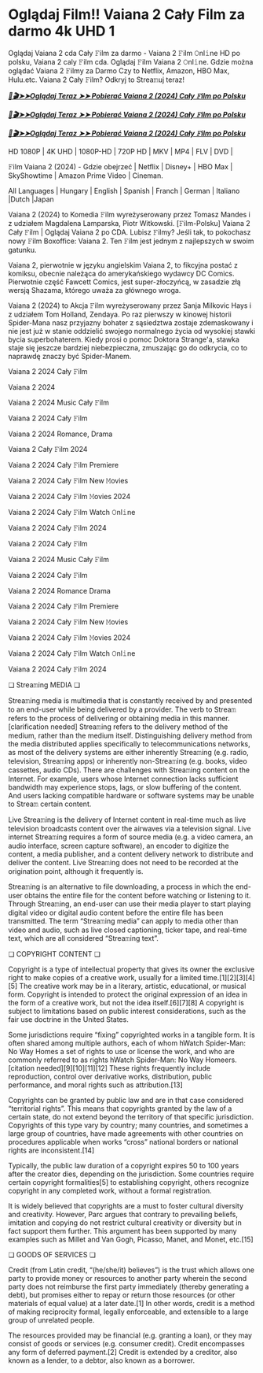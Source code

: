# Oglądaj Film!! Vaiana 2 Cały Film za darmo 4k UHD 1


Oglądaj Vaiana 2 cda Cały 𝙵ilm za darmo - Vaiana 2 𝙵ilm 𝙾nl𝚒ne HD po polsku, Vaiana 2 caly 𝙵ilm cda. Oglądaj 𝙵ilm Vaiana 2 𝙾nl𝚒ne. Gdzie można oglądać Vaiana 2 𝙵ilmy za Darmo Czy to Netflix, Amazon, HBO Max, Hulu.etc. Vaiana 2 Cały 𝙵ilm? Odkryj to Strea𝚖uj teraz!


<p><b><I><a href="http://r-movies.com/pl/movie/1241982/moana-2-codepl" rel="noopener">📀🎬➤➤Oglądaj Teraz ➤➤ Pobierać Vaiana 2 (2024) Cały 𝙵ilm po Polsku</a></I></b></p>

<p><b><I><a href="http://r-movies.com/pl/movie/1241982/moana-2-codepl" rel="noopener">📀🎬➤➤Oglądaj Teraz ➤➤ Pobierać Vaiana 2 (2024) Cały 𝙵ilm po Polsku</a></I></b></p>

<p><b><I><a href="http://r-movies.com/pl/movie/1241982/moana-2-codepl" rel="noopener">📀🎬➤➤Oglądaj Teraz ➤➤ Pobierać Vaiana 2 (2024) Cały 𝙵ilm po Polsku</a></I></b></p>


HD 1080P | 4K UHD | 1080P-HD | 720P HD | MKV | MP4 | FLV | DVD |

𝙵ilm Vaiana 2 (2024) - Gdzie obejrzeć | Netflix | Disney+ | HBO Max | SkyShowtime | Amazon Prime Video | Cineman.

All Languages | Hungary | English | Spanish | Franch | German | Italiano |Dutch |Japan

Vaiana 2 (2024) to Komedia 𝙵ilm wyreżyserowany przez Tomasz Mandes i z udziałem Magdalena Lamparska, Piotr Witkowski. [𝙵ilm-Polsku] Vaiana 2 Cały 𝙵ilm | Oglądaj Vaiana 2 po CDA. Lubisz 𝙵ilmy? Jeśli tak, to pokochasz nowy 𝙵ilm Boxoffice: Vaiana 2. Ten 𝙵ilm jest jednym z najlepszych w swoim gatunku.

Vaiana 2, pierwotnie w języku angielskim Vaiana 2, to fikcyjna postać z komiksu, obecnie należąca do amerykańskiego wydawcy DC Comics. Pierwotnie część Fawcett Comics, jest super-złoczyńcą, w zasadzie złą wersją Shazama, którego uważa za głównego wroga.

Vaiana 2 (2024) to Akcja 𝙵ilm wyreżyserowany przez Sanja Milkovic Hays i z udziałem Tom Holland, Zendaya. Po raz pierwszy w kinowej historii Spider-Mana nasz przyjazny bohater z sąsiedztwa zostaje zdemaskowany i nie jest już w stanie oddzielić swojego normalnego życia od wysokiej stawki bycia superbohaterem. Kiedy prosi o pomoc Doktora Strange'a, stawka staje się jeszcze bardziej niebezpieczna, zmuszając go do odkrycia, co to naprawdę znaczy być Spider-Manem.


Vaiana 2 2024 Cały 𝙵ilm

Vaiana 2 2024

Vaiana 2 2024 Music Cały 𝙵ilm

Vaiana 2 2024 Cały 𝙵ilm

Vaiana 2 2024 Romance, Drama

Vaiana 2 Cały 𝙵ilm 2024

Vaiana 2 2024 Cały 𝙵ilm Premiere

Vaiana 2 2024 Cały 𝙵ilm New 𝙼ovies

Vaiana 2 2024 Cały 𝙵ilm 𝙼ovies 2024

Vaiana 2 2024 Cały 𝙵ilm Watch 𝙾nl𝚒ne

Vaiana 2 2024 Cały 𝙵ilm 2024

Vaiana 2 2024 Cały 𝙵ilm

Vaiana 2 2024 Music Cały 𝙵ilm

Vaiana 2 2024 Cały 𝙵ilm

Vaiana 2 2024 Romance Drama

Vaiana 2 2024 Cały 𝙵ilm Premiere

Vaiana 2 2024 Cały 𝙵ilm New 𝙼ovies

Vaiana 2 2024 Cały 𝙵ilm 𝙼ovies 2024

Vaiana 2 2024 Cały 𝙵ilm Watch 𝙾nl𝚒ne

Vaiana 2 2024 Cały 𝙵ilm 2024


❏ Strea𝚖ing MEDIA ❏

Strea𝚖ing media is multimedia that is constantly received by and presented to an end-user while being delivered by a provider. The verb to Strea𝚖 refers to the process of delivering or obtaining media in this manner.[clarification needed] Strea𝚖ing refers to the delivery method of the medium, rather than the medium itself. Distinguishing delivery method from the media distributed applies specifically to telecommunications networks, as most of the delivery systems are either inherently Strea𝚖ing (e.g. radio, television, Strea𝚖ing apps) or inherently non-Strea𝚖ing (e.g. books, video cassettes, audio CDs). There are challenges with Strea𝚖ing content on the Internet. For example, users whose Internet connection lacks sufficient bandwidth may experience stops, lags, or slow buffering of the content. And users lacking compatible hardware or software systems may be unable to Strea𝚖 certain content.

Live Strea𝚖ing is the delivery of Internet content in real-time much as live television broadcasts content over the airwaves via a television signal. Live internet Strea𝚖ing requires a form of source media (e.g. a video camera, an audio interface, screen capture software), an encoder to digitize the content, a media publisher, and a content delivery network to distribute and deliver the content. Live Strea𝚖ing does not need to be recorded at the origination point, although it frequently is.

Strea𝚖ing is an alternative to file downloading, a process in which the end-user obtains the entire file for the content before watching or listening to it. Through Strea𝚖ing, an end-user can use their media player to start playing digital video or digital audio content before the entire file has been transmitted. The term “Strea𝚖ing media” can apply to media other than video and audio, such as live closed captioning, ticker tape, and real-time text, which are all considered “Strea𝚖ing text”.


❏ COPYRIGHT CONTENT ❏

Copyright is a type of intellectual property that gives its owner the exclusive right to make copies of a creative work, usually for a limited time.[1][2][3][4][5] The creative work may be in a literary, artistic, educational, or musical form. Copyright is intended to protect the original expression of an idea in the form of a creative work, but not the idea itself.[6][7][8] A copyright is subject to limitations based on public interest considerations, such as the fair use doctrine in the United States.

Some jurisdictions require “fixing” copyrighted works in a tangible form. It is often shared among multiple authors, each of whom hWatch Spider-Man: No Way Homes a set of rights to use or license the work, and who are commonly referred to as rights hWatch Spider-Man: No Way Homeers.[citation needed][9][10][11][12] These rights frequently include reproduction, control over derivative works, distribution, public performance, and moral rights such as attribution.[13]

Copyrights can be granted by public law and are in that case considered “territorial rights”. This means that copyrights granted by the law of a certain state, do not extend beyond the territory of that specific jurisdiction. Copyrights of this type vary by country; many countries, and sometimes a large group of countries, have made agreements with other countries on procedures applicable when works “cross” national borders or national rights are inconsistent.[14]

Typically, the public law duration of a copyright expires 50 to 100 years after the creator dies, depending on the jurisdiction. Some countries require certain copyright formalities[5] to establishing copyright, others recognize copyright in any completed work, without a formal registration.

It is widely believed that copyrights are a must to foster cultural diversity and creativity. However, Parc argues that contrary to prevailing beliefs, imitation and copying do not restrict cultural creativity or diversity but in fact support them further. This argument has been supported by many examples such as Millet and Van Gogh, Picasso, Manet, and Monet, etc.[15]

❏ GOODS OF SERVICES ❏

Credit (from Latin credit, “(he/she/it) believes”) is the trust which allows one party to provide money or resources to another party wherein the second party does not reimburse the first party immediately (thereby generating a debt), but promises either to repay or return those resources (or other materials of equal value) at a later date.[1] In other words, credit is a method of making reciprocity formal, legally enforceable, and extensible to a large group of unrelated people.

The resources provided may be financial (e.g. granting a loan), or they may consist of goods or services (e.g. consumer credit). Credit encompasses any form of deferred payment.[2] Credit is extended by a creditor, also known as a lender, to a debtor, also known as a borrower.
